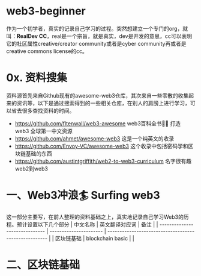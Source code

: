 # web3-beginner
作为一个初学者，真实的记录自己学习的过程。突然想建立一个专门的org，就叫：**RealDev CC**，real是一个宗旨，就是真实，dev是开发的意思，cc可以表明它的社区属性creative/creator community或者是cyber community再或者是creative commons license的cc。

# 0x. 资料搜集
资料源首先来自Github现有的awesome-web3仓库，其次来自一些零散的收集起来的资讯等，以下是通过搜索得到的一些相关仓库，在别人的肩膀上进行学习，可以省去很多查找资料的时间。
- https://github.com/fltenwall/web3-awesome web3百科全书👏🏻 打造 web3 全球第一中文资源
- https://github.com/ahmet/awesome-web3 这是一个纯英文的收录
- https://github.com/Envoy-VC/awesome-web3 这个收录中包括密码学和区块链基础的东西
- https://github.com/austintgriffith/web2-to-web3-curriculum 名字很有趣 web2到web3

# 一、Web3冲浪🏄   Surfing web3 
这一部分主要写，在前人整理的资料基础之上，真实地记录自己学习Web3的历程。预计设置以下几个部分
| 中文名称                       | 英文翻译对应词         | 备注                                                  |
| ------------------------------ | ---------------------- | ----------------------------------------------------- |
| 区块链基础                 | blockchain basic             |                                                      |

# 二、区块链基础

